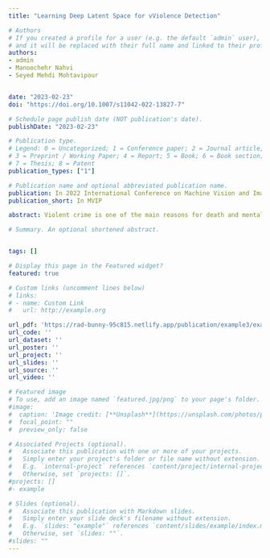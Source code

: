 ```yaml
---
title: "Learning Deep Latent Space for vViolence Detection"

# Authors
# If you created a profile for a user (e.g. the default `admin` user), write the username (folder name) here 
# and it will be replaced with their full name and linked to their profile.
authors:
- admin
- Manoochehr Nahvi
- Seyed Mehdi Mohtavipour


date: "2023-02-23"
doi: "https://doi.org/10.1007/s11042-022-13827-7"

# Schedule page publish date (NOT publication's date).
publishDate: "2023-02-23"

# Publication type.
# Legend: 0 = Uncategorized; 1 = Conference paper; 2 = Journal article;
# 3 = Preprint / Working Paper; 4 = Report; 5 = Book; 6 = Book section;
# 7 = Thesis; 8 = Patent
publication_types: ["1"]

# Publication name and optional abbreviated publication name.
publication: In 2022 International Conference on Machine Vision and Image Processing (MVIP)
publication_short: In MVIP

abstract: Violent crime is one of the main reasons for death and mental disorder among adults worldwide. It increases the emotional distress of families and communities, such as depression, anxiety, and post-traumatic stress disorder. Automatic violence detection in surveillance cameras is an important research area to prevent physical and mental harm. Previous human behavior classifiers are based on learning both normal and violent patterns to categorize new unknown samples. There are few large datasets with various violent actions, so they could not provide sufficient generality in unseen situations. This paper introduces a novel unsupervised network based on motion acceleration patterns to derive and abstract discriminative features from input samples. This network is constructed from an AutoEncoder architecture, and it is required only to use normal samples in the training phase. The classification has been performed using a one-class classifier to specify violent and normal actions. Obtained results on Hockey and Movie datasets showed that the proposed network achieved outstanding accuracy and generality compared to the state-of-the-art violence detection methods.

# Summary. An optional shortened abstract.


tags: []

# Display this page in the Featured widget?
featured: true

# Custom links (uncomment lines below)
# links:
# - name: Custom Link
#   url: http://example.org

url_pdf: 'https://rad-bunny-95c815.netlify.app/publication/example3/example3.pdf'
url_code: ''
url_dataset: ''
url_poster: ''
url_project: ''
url_slides: ''
url_source: ''
url_video: ''

# Featured image
# To use, add an image named `featured.jpg/png` to your page's folder. 
#image:
#  caption: 'Image credit: [**Unsplash**](https://unsplash.com/photos/pLCdAaMFLTE)'
#  focal_point: ""
#  preview_only: false

# Associated Projects (optional).
#   Associate this publication with one or more of your projects.
#   Simply enter your project's folder or file name without extension.
#   E.g. `internal-project` references `content/project/internal-project/index.md`.
#   Otherwise, set `projects: []`.
#projects: []
#- example

# Slides (optional).
#   Associate this publication with Markdown slides.
#   Simply enter your slide deck's filename without extension.
#   E.g. `slides: "example"` references `content/slides/example/index.md`.
#   Otherwise, set `slides: ""`.
#slides: ""
---
```

